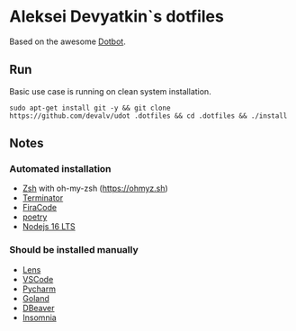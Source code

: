 # Aleksei Devyatkin`s dotfiles

Based on the awesome [Dotbot](https://github.com/anishathalye/dotbot).

## Run

Basic use case is running on clean system installation.

```shell
sudo apt-get install git -y && git clone https://github.com/devalv/udot .dotfiles && cd .dotfiles && ./install
```

## Notes

### Automated installation

* [Zsh](https://www.zsh.org) with oh-my-zsh (https://ohmyz.sh)
* [Terminator](https://terminator-gtk3.readthedocs.io/en/latest/)
* [FiraCode](https://github.com/tonsky/FiraCode)
* [poetry](https://python-poetry.org/)
* [Nodejs 16 LTS](https://nodejs.org/dist/v16.16.0/node-v16.16.0-linux-x64.tar.xz)

### Should be installed manually

* [Lens](https://k8slens.dev/)
* [VSCode](https://code.visualstudio.com/docs/setup/linux)
* [Pycharm](https://www.jetbrains.com/ru-ru/pycharm/download/#section=linux)
* [Goland](https://www.jetbrains.com/ru-ru/go/download/#section=linux)
* [DBeaver](https://dbeaver.io/download/)
* [Insomnia](https://insomnia.rest/download)

